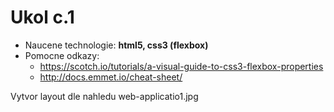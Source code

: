 # Ukol c.1
 + Naucene technologie: **html5, css3 (flexbox)**
 + Pomocne odkazy: 
   - https://scotch.io/tutorials/a-visual-guide-to-css3-flexbox-properties
   - http://docs.emmet.io/cheat-sheet/

  Vytvor layout dle nahledu web-applicatio1.jpg

